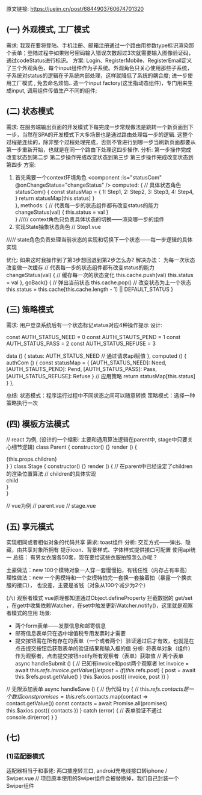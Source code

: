原文链接:  https://juejin.cn/post/6844903760674701320

## (一) 外观模式, 工厂模式
需求:
我现在要将登陆、手机注册、邮箱注册通过一个路由用参数type标识渲染那个表单；登陆过程中如果账号密码输入错误次数超过3次就需要输入图像验证码，通过codeStatus进行标识。
方案: 
Login、RegisterMobile、RegisterEmail定义了三个外观角色，每个input组件作为子系统。外观角色只关心使用那些子系统，子系统对status的逻辑在子系统内部处理，这样就降低了系统的耦合度;
进一步使用工厂模式 , 免去命名烦恼..
造一个input factory(这里指动态组件)，专门用来生成input, 调用组件传值生产不同的组件;

## (二) 状态模式

需求:
在服务端输出页面的开发模式下每完成一步常规做法是跳转一个新页面到下一步，当然在SPA的开发模式下大多场景也是通过路由处理每一步的逻辑.
这整个过程是连续的，除非整个过程处理完成，否则不管进行到哪一步当刷新页面都要从第一步重新开始，也就是在同一个路由下处理这四步操作.
分析: 
第一步操作完成改变状态到第二步
第二步操作完成改变状态到第三步
第三步操作完成改变状态到第四步
方案: 
1. 首先需要一个context环境角色
<component :is="statusCom" @onChangeStatus="changeStatus" />
computed: {
      // 具体状态角色
      statusCom() {
        const statusMap = {
          1: Step1,
          2: Step2,
          3: Step3,
          4: Step4,
        } 
        return statusMap[this.status]
      }    
    },
    methods: {
      // 代表每一步的状态组件都有改变status的能力
      changeStatus(val) {
        this.status = val
      }    
    } 
///// context角色只负责具体状态的切换——渲染哪一步的组件
2. 实现State抽象状态角色
// Step1.vue
<template>
  <div>
    <!-- do something -->
    <button @click="handleClick">完成</button>
  </div>
</template>
<script>
  export default {
    methods: {
      handleClick() {
        // 第一步完成，将状态变为状态2
        // context角色接受状态改变动态渲染Step2.vue的操作
        this.$emit('onChangeStatus', 2)
      }
    }  
  }
</script>
 
///// state角色负责处理当前状态的实现和切换下一个状态——每一步逻辑的具体实现

优化:
如果这时我操作到了第3步想回退到第2步怎么办?
解决办法：
为每一次状态改变做一次缓存
// 代表每一步的状态组件都有改变status的能力
      changeStatus(val) {
        // 缓存每一次的状态变化
        this.cache.push(val)
        this.status = val
      },
      goBack() {
        // 弹出当前状态
        this.cache.pop()
        // 改变状态为上一个状态
        this.status = this.cache[this.cache.length - 1] || DEFAULT_STATUS
      }


## (三) 策略模式
需求:
用户登录系统后有一个状态标记status对应4种操作提示
设计:
<!-- 根据策略规则动态渲染组件 -->
  <component :is="authCom" />
 
const AUTH_STATUS_NEED = 0
const AUTH_STAUTS_PEND = 1
const AUTH_STATUS_PASS = 2
const AUTH_STATUS_REFUSE = 3
 
data () {
    status: AUTH_STATUS_NEED // 通过请求api赋值
},
computed () {
      authCom () {
        const statusMap = {
          [AUTH_STATUS_NEED]: Need,
          [AUTH_STAUTS_PEND]: Pend,
          [AUTH_STATUS_PASS]: Pass,
          [AUTH_STATUS_REFUSE]: Refuse
        }
        // 应用策略
        return statusMap[this.status]
      }
},

总结:
状态模式：程序运行过程中不同状态之间可以随意转换
策略模式：选择一种策略执行一次


## (四) 模板方法模式
// react 为例, (设计的一个缩影: 主要和通用算法逻辑在parent中, stage中只要关心细节逻辑)
class Parent {
  constructor() {}
  render () {
    <div>
      <div name="tom"></div>
      <!-- 算法过程：children要渲染在name为joe的div中 -->
      <div name="joe">{this.props.children}</div>
    </div> 
  }
}
class Stage {
  constructor() {}
  render () {
    // 在parent中已经设定了children的渲染位置算法
    <Parent>
      // children的具体实现
      <div>child</div>
    </Parent> 
  }  
}
 
// vue为例
// parent.vue
<template>
  <div>
    <div name="tom"></div>
    <div name="joe">
      <!--vue中的插槽渲染children-->
      <slot />
    </div>
  </div>
</template>
// stage.vue
<template>
  <div>
    <parent>
      <!-- children的具体实现 -->
      <div>child</div>
    </parent>
  </div>
</template>


## (五) 享元模式
实现相同或者相似对象的代码共享
需求: 
toast组件
分析:
交互方式——弹出、隐藏，由共享对象所拥有
提示icon、背景样式、字体样式提供接口可配置
使用api统一
总结：
有男女衣服各50套，现在要给这些衣服拍照怎么办呢？

土豪做法：new 100个模特对象一人穿一套慢慢拍，有钱任性（内存占有率高）
理性做法：new 一个男模特和一个女模特拍完一套换一套接着拍（暴露一个换衣服的接口），
         也没差，主要是省钱（对象从100个减少为2个）


(六) 观察者模式
vue原理都知道通过Object.defineProperty 拦截数据的 get/set ，在get中收集依赖Watcher，在set中触发更新Watcher.notify()，这里就是观察者模式的应用
场景:
+ 两个form表单——发票信息和邮寄信息
+ 邮寄信息表单只在选中增值税专用发票时才需要
+ 提交按钮需在所有存在的表单（一个或者两个）验证通过后才有效，也就是在点击提交按钮后获取表单的验证结果和输入框的值
分析:
将表单对象（组件）作为观察者，点击提交按钮notify所有观察者（表单）获取值
// 两个表单
async handleSubmit () {
     // 已知有invoice和post两个观察者
     let invoice = await this.$refs.invoice.getValue()
     let post = {}
     if (this.$refs.post) {
         post = await this.$refs.post.getValue()
     }
     this.$axios.post({
         invoice,
         post
     })
   }
 
// 无限添加表单
async handleSave () {
        // 伪代码
        try {
          // this.$refs.contacts是一个数组
          const promises = this.$refs.contacts.map(contact => contact.getValue())
          const contacts = await Promise.all(promises)
          this.$axios.post({
            contacts
          })
        } catch (error) {
          // 表单验证不通过
          console.dir(error)
        }
      }


## (七) 
### (1)适配器模式
适配器相当于和事佬: 两口插座转三口, android充电线接口转iphone
/ Swiper.vue
// 项目原本使用的Swiper组件会被替换掉，我们自己封装一个Swiper组件
<template>
  <!-- 进行转换 -->
  <nb-swiper :prop-x="propX" :prop-yy="propZ" :prop-z="propW" />
</tempalte>

### (2)装饰者模式
// 原生input需要验证功能，我们用带有验证能力的valid-input包裹
<valid-input>
  <input v-model="username" type="text" />
</valid-input>

### (3) 代理模式
懵懂骚年喜欢一位漂亮姑凉

装饰者模式：不管这位姑凉怎么化妆，穿长袖还是短袖（装饰）骚年每次远观看到的终究是姑凉本人

代理模式：骚年按奈不住躁动的心要开始行动了，骚年想到了一个方法首先策反姑凉的好友闺蜜作
        为自己的代理达传达一些小纸条什么的，小纸条最终有没有送到姑凉手中骚年并不能确认
        ，可是少年依旧通宵写着纸条。参见电影《你好,之华》年轻之华
场景:
数据不为空——进行列表显示
数据为空——显示数据为空的提示
// list.vue
...
//// List组件做了两件事：数据为空的处理、数据不为空的处理，这种设计是不太友好

// ProxyList.vue
<template>
 <div>
   <empty v-if="isEmpty" />
   <list v-else :data="data" />
 </div>
</tempalte>
/// 数据data的使用者来说，只需关心拿数据渲染列表，数据为空是什么样的完全不关心

